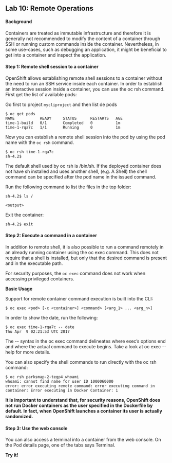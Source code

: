 ## Lab 10: Remote Operations

#### Background

Containers are treated as immutable infrastructure and therefore it is generally not recommended to modify the content of a container through SSH or running custom commands inside the container. Nevertheless, in some use-cases, such as debugging an application, it might be beneficial to get into a container and inspect the application.

#### Step 1: Remote shell session to a container

OpenShift allows establishing remote shell sessions to a container without the need to run an SSH service inside each container. In order to establish an interactive session inside a container, you can use the oc rsh command. First get the list of available pods:

Go first to project `mycliproject` and then list de pods

```
$ oc get pods
NAME           READY     STATUS      RESTARTS   AGE
time-1-build   0/1       Completed   0          1m
time-1-rqa7c   1/1       Running     0          1m
```
Now you can establish a remote shell session into the pod by using the pod name with the `oc rsh` command.

```
$ oc rsh time-1-rqa7c
sh-4.2$
```

The default shell used by oc rsh is /bin/sh. If the deployed container does not have sh installed and uses another shell, (e.g. A Shell) the shell command can be specified after the pod name in the issued command.

Run the following command to list the files in the top folder:
```
sh-4.2$ ls /

<output>
```
Exit the container:
```
sh-4.2$ exit
```
#### Step 2: Execute a command in a container

In addition to remote shell, it is also possible to run a command remotely in an already running container using the oc exec command. This does not require that a shell is installed, but only that the desired command is present and in the executable path.

For security purposes, the ```oc exec``` command does not work when accessing privileged containers. 

**Basic Usage**

Support for remote container command execution is built into the CLI:

`
$ oc exec <pod> [-c <container>] <command> [<arg_1> ... <arg_n>]
`

In order to show the date, run the following:
```
$ oc exec time-1-rqa7c -- date
Thu Apr  9 02:21:53 UTC 2017
```
The -- syntax in the oc exec command delineates where exec’s options end and where the actual command to execute begins. Take a look at oc exec --help for more details.

You can also specify the shell commands to run directly with the oc rsh command:
```
$ oc rsh parksmap-2-tegp4 whoami
whoami: cannot find name for user ID 1000060000
error: error executing remote command: error executing command in container: Error executing in Docker Container: 1
```

__It is important to understand that, for security reasons, OpenShift does not run Docker containers as the user specified in the Dockerfile by default. In fact, when OpenShift launches a container its user is actually randomized.__

#### Step 3: Use the web console

You can also access a terminal into a container from the web console. On the Pod details page, one of the tabs says Terminal. 

**Try it!**

